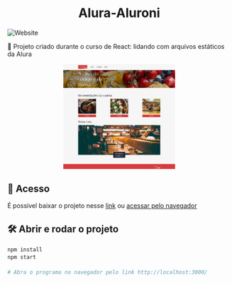 <h1 align="center">Alura-Aluroni</h1>

![Website](https://img.shields.io/website?down_color=lightgrey&style=flat-square&logo=appveyor&down_message=offline&label=STATUS&logo=STATUS&style=for-the-badge&up_message=FINALIZADO&url=https%3A%2F%2Fshields.io)

:book: Projeto criado durante o curso de React: lidando com arquivos estáticos da Alura


<div align="center">
  <img src="screencapture.png" alt="Imagem do Aluroni" width="50%">
</div>

## 📁 Acesso

É possivel baixar o projeto nesse <a href="https://github.com/lucash-barbosa/Alura-Aluroni/archive/refs/heads/master.zip">link</a>
ou <a href="https://alura-aluroni.vercel.app">acessar pelo navegador</a>

## 🛠️ Abrir e rodar o projeto

```bash
npm install
npm start

# Abra o programa no navegador pelo link http://localhost:3000/
```
